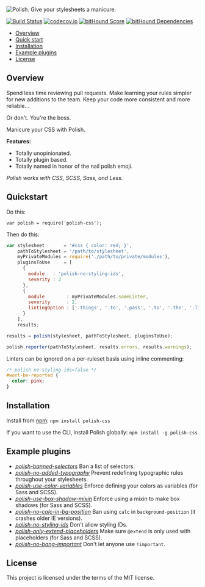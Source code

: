 ![Polish. Give your stylesheets a manicure.](/../images/images/polish-header.png)

[![Build Status](https://travis-ci.org/brendanlacroix/polish-css.svg)](https://travis-ci.org/brendanlacroix/polish-css) [![codecov.io](https://codecov.io/github/brendanlacroix/polish-css/coverage.svg?branch=master)](https://codecov.io/github/brendanlacroix/polish-css?branch=master) [![bitHound Score](https://www.bithound.io/github/brendanlacroix/polish-css/badges/score.svg)](https://www.bithound.io/github/brendanlacroix/polish-css) [![bitHound Dependencies](https://www.bithound.io/github/brendanlacroix/polish-css/badges/dependencies.svg)](https://www.bithound.io/github/brendanlacroix/polish-css/master/dependencies/npm)

- [Overview](#overview)
- [Quick start](#quickstart)
- [Installation](#installation)
- [Example plugins](#plugins)
- [License](#license)

## <a name="overview"></a>Overview

Spend less time reviewing pull requests.
Make learning your rules simpler for new additions to the team.
Keep your code more consistent and more reliable...

Or don't. You're the boss.

Manicure your CSS with Polish.

**Features:**
- Totally unopinionated.
- Totally plugin based.
- Totally named in honor of the nail polish emoji.

_Polish works with CSS, SCSS, Sass, and Less._

## <a name="quickstart"></a>Quickstart

Do this:

`var polish = require('polish-css');`

Then do this:
```javascript
var stylesheet       = '#css { color: red; }',
    pathToStylesheet = '/path/to/stylesheet',
    myPrivateModules = require('./path/to/private/modules'),
    pluginsToUse     = [
      {
        module   : 'polish-no-styling-ids',
        severity : 2
      },
      {
        module        : myPrivateModules.someLinter,
        severity      : 2,
        lintingOption : ['.things', '.to', '.pass', '.to', '.the', '.linter']
      }
    ],
    results;

results = polish(stylesheet, pathToStylesheet, pluginsToUse);

polish.reporter(pathToStylesheet, results.errors, results.warnings);
```

Linters can be ignored on a per-ruleset basis using inline commenting:
```css
/* polish no-styling-ids=false */
#wont-be-reported {
  color: pink;
}
```

## <a name="installation"></a>Installation
Install from [npm](https://www.npmjs.com/package/polish-css):
`npm install polish-css`

If you want to use the CLI, install Polish globally:
`npm install -g polish-css`


## <a name="plugins"></a>Example plugins
- *[polish-banned-selectors](https://github.com/brendanlacroix/polish-banned-selectors)* Ban a list of selectors.
- *[polish-no-added-typography](https://github.com/brendanlacroix/polish-no-added-typography)* Prevent redefining typographic rules throughout your stylesheets.
- *[polish-use-color-variables](https://github.com/brendanlacroix/polish-use-color-variables)* Enforce defining your colors as variables (for Sass and SCSS).
- *[polish-use-box-shadow-mixin](https://github.com/brendanlacroix/polish-use-box-shadow-mixin)* Enforce using a mixin to make box shadows (for Sass and SCSS).
- *[polish-no-calc-in-bg-position](https://github.com/brendanlacroix/polish-no-calc-in-bg-position)* Ban using `calc` in `background-position` (it crashes older IE versions).
- *[polish-no-styling-ids](https://github.com/brendanlacroix/polish-no-styling-ids)* Don't allow styling IDs.
- *[polish-only-extend-placeholders](https://github.com/brendanlacroix/polish-only-extend-placeholders)* Make sure `@extend` is only used with placeholders (for Sass and SCSS).
- *[polish-no-bang-important](https://github.com/brendanlacroix/polish-no-bang-important)* Don't let anyone use `!important`.


## <a name="license"></a>License
This project is licensed under the terms of the MIT license.
